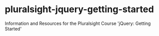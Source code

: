 # pluralsight-jquery-getting-started
Information and Resources for the Pluralsight Course 'jQuery: Getting Started'
